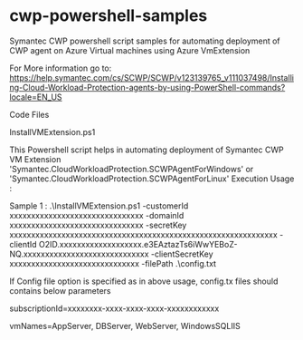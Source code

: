 # cwp-powershell-samples
Symantec CWP powershell script samples for automating deployment of CWP agent on Azure Virtual machines using Azure VmExtension

For More information go to: https://help.symantec.com/cs/SCWP/SCWP/v123139765_v111037498/Installing-Cloud-Workload-Protection-agents-by-using-PowerShell-commands?locale=EN_US

Code Files

InstallVMExtension.ps1

This Powershell script helps in automating deployment of Symantec CWP VM Extension 'Symantec.CloudWorkloadProtection.SCWPAgentForWindows' or 'Symantec.CloudWorkloadProtection.SCWPAgentForLinux' Execution Usage :

Sample 1 : .\InstallVMExtension.ps1 -customerId xxxxxxxxxxxxxxxxxxxxxxxxxxxxxxx -domainId xxxxxxxxxxxxxxxxxxxxxxxxxxxxxxx -secretKey xxxxxxxxxxxxxxxxxxxxxxxxxxxxxxxxxxxxxxxxxxxxxxxxxxxxxxxxxxxxxx -clientId O2ID.xxxxxxxxxxxxxxxxxxx.e3EAztazTs6iWwYEBoZ-NQ.xxxxxxxxxxxxxxxxxxxxxxxxxxxxx -clientSecretKey xxxxxxxxxxxxxxxxxxxxxxxxxxxxxx -filePath .\config.txt

If Config file option is specified as in above usage, config.tx files should contains below parameters

subscriptionId=xxxxxxxx-xxxx-xxxx-xxxx-xxxxxxxxxxxx

vmNames=AppServer, DBServer, WebServer, WindowsSQLIIS
